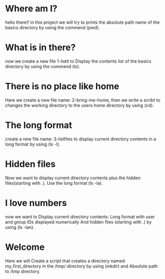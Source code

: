 # Where am I?
hello there!!
in this project we will try to prints the absolute path name of the basics directory by using the commend (pwd).
# What is in there?
now we create a new file 1-listit to Display the contents list of the basics directory by using the commend (ls).
# There is no place like home
Here we create a new file name: 2-bring-me-home, then we write a scribt to changes the working directory to the users home directory by using (cd).
# The long format
create a new file name: 3-listfiles to display current directory contents in a long format by using (ls -l).
# Hidden files
Now we want to display current directory contents plus the hidden files(starting with .). Use the long format (ls -la).
# I love numbers
now we want to Display current directory contents:
Long format
with user and group IDs displayed numerically
And hidden files (starting with .)
by using (ls -lan).
# Welcome
Here we will Create a script that creates a directory named my_first_directory in the /tmp/ directory by using (mkdir) and  Absolute path to /tmp directory.
